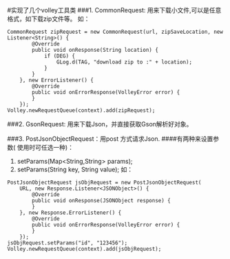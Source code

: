 #实现了几个volley工具类
###1.  CommonRequest: 用来下载小文件,可以是任意格式，如下载zip文件等。
如：
    
    CommonRequest zipRequest = new CommonRequest(url, zipSaveLocation, new Listener<String>() {
            @Override
            public void onResponse(String location) {
                if (DEG) {
                    GLog.d(TAG, "download zip to :" + location);
                }
            }
        }, new ErrorListener() {
            @Override
            public void onErrorResponse(VolleyError error) {
            }
        });
    Volley.newRequestQueue(context).add(zipRequest);



###2. GsonRequest: 用来下载Json，并直接获取Gson解析好对象。

###3. PostJsonObjectRequest：用post 方式请求Json. 
####有两种来设置参数( 使用时可任选一种)：
   1. setParams(Map<String,String> params); 
   2. setParams(String key, String value);
   如：

    PostJsonObjectRequest jsObjRequest = new PostJsonObjectRequest(
        URL, new Response.Listener<JSONObject>() {
            @Override
            public void onResponse(JSONObject response) {
            }
        }, new Response.ErrorListener() {
            @Override
            public void onErrorResponse(VolleyError error) {
            }
        });
    jsObjRequest.setParams("id", "123456");
    Volley.newRequestQueue(context).add(jsObjRequest);
